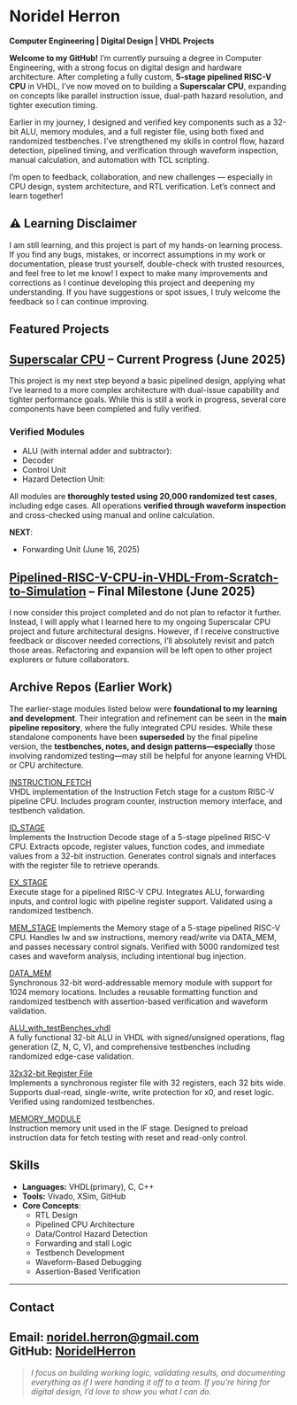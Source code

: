 # Noridel Herron

**Computer Engineering | Digital Design | VHDL Projects**

**Welcome to my GitHub!**
I’m currently pursuing a degree in Computer Engineering, with a strong focus on digital design and hardware architecture. After completing a fully custom, **5-stage pipelined RISC-V CPU** in VHDL, I’ve now moved on to building a **Superscalar CPU**, expanding on concepts like parallel instruction issue, dual-path hazard resolution, and tighter execution timing.

Earlier in my journey, I designed and verified key components such as a 32-bit ALU, memory modules, and a full register file, using both fixed and randomized testbenches. I’ve strengthened my skills in control flow, hazard detection, pipelined timing, and verification through waveform inspection, manual calculation, and automation with TCL scripting.

I’m open to feedback, collaboration, and new challenges — especially in CPU design, system architecture, and RTL verification. Let’s connect and learn together!
## ⚠️ Learning Disclaimer

I am still learning, and this project is part of my hands-on learning process. If you find any bugs, mistakes, or incorrect assumptions in my work or documentation, please trust yourself, double-check with trusted resources, and feel free to let me know!
I expect to make many improvements and corrections as I continue developing this project and deepening my understanding.
If you have suggestions or spot issues, I truly welcome the feedback so I can continue improving.

## Featured Projects
## [Superscalar CPU]([https://github.com/NoridelHerron/INSTRUCTION_FETCH](https://github.com/NoridelHerron/SUPERSCALAR_CPU))  – Current Progress (June 2025) 
This project is my next step beyond a basic pipelined design, applying what I’ve learned to a more complex architecture with dual-issue capability and tighter performance goals. While this is still a work in progress, several core components have been completed and fully verified.

### Verified Modules
- ALU (with internal adder and subtractor):
- Decoder
- Control Unit
- Hazard Detection Unit:

All modules are **thoroughly tested using 20,000 randomized test cases**, including edge cases. All operations **verified through waveform inspection** and cross-checked using manual and online calculation.

**NEXT**:
- Forwarding Unit (June 16, 2025)

## [Pipelined-RISC-V-CPU-in-VHDL-From-Scratch-to-Simulation](https://github.com/NoridelHerron/Pipelined-RISC-V-CPU-in-VHDL-From-Scratch-to-Simulation) – Final Milestone (June 2025)
I now consider this project completed and do not plan to refactor it further. Instead, I will apply what I learned here to my ongoing Superscalar CPU project and future architectural designs. However, if I receive constructive feedback or discover needed corrections, I’ll absolutely revisit and patch those areas. Refactoring and expansion will be left open to other project explorers or future collaborators.

## Archive Repos (Earlier Work)
The earlier-stage modules listed below were **foundational to my learning and development**. Their integration and refinement can be seen in the **main pipeline repository**, where the fully integrated CPU resides. While these standalone components have been **superseded** by the final pipeline version, the **testbenches, notes, and design patterns—especially** those involving randomized testing—may still be helpful for anyone learning VHDL or CPU architecture.

[INSTRUCTION_FETCH](https://github.com/NoridelHerron/INSTRUCTION_FETCH)  
VHDL implementation of the Instruction Fetch stage for a custom RISC-V pipeline CPU. Includes program counter, instruction memory interface, and testbench validation.

[ID_STAGE](https://github.com/NoridelHerron/ID_STAGE)  
Implements the Instruction Decode stage of a 5-stage pipelined RISC-V CPU. Extracts opcode, register values, function codes, and immediate values from a 32-bit instruction. Generates control signals and interfaces with the register file to retrieve operands.

[EX_STAGE](https://github.com/NoridelHerron/EX_STAGE)  
Execute stage for a pipelined RISC-V CPU. Integrates ALU, forwarding inputs, and control logic with pipeline register support. Validated using a randomized testbench.

[MEM_STAGE](https://github.com/NoridelHerron/MEM_STAGE)
Implements the Memory stage of a 5-stage pipelined RISC-V CPU. Handles lw and sw instructions, memory read/write via DATA_MEM, and passes necessary control signals. Verified with 5000 randomized test cases and waveform analysis, including intentional bug injection.

[DATA_MEM](https://github.com/NoridelHerron/DATA_MEM)  
Synchronous 32-bit word-addressable memory module with support for 1024 memory locations. Includes a reusable formatting function and randomized testbench with assertion-based verification and waveform validation.

[ALU_with_testBenches_vhdl](https://github.com/NoridelHerron/ALU_with_testBenches_vhdl)  
A fully functional 32-bit ALU in VHDL with signed/unsigned operations, flag generation (Z, N, C, V), and comprehensive testbenches including randomized edge-case validation.

[32x32-bit Register File](https://github.com/NoridelHerron/32x32-bit-Register-File-in-VHDL-)  
Implements a synchronous register file with 32 registers, each 32 bits wide. Supports dual-read, single-write, write protection for x0, and reset logic. Verified using randomized testbenches.

[MEMORY_MODULE](https://github.com/NoridelHerron/MEMORY_MODULE)  
Instruction memory unit used in the IF stage. Designed to preload instruction data for fetch testing with reset and read-only control.

## Skills
- **Languages:** VHDL(primary), C, C++
- **Tools:** Vivado, XSim, GitHub
- **Core Concepts**:
  - RTL Design
  - Pipelined CPU Architecture
  - Data/Control Hazard Detection
  - Forwarding and stall Logic
  - Testbench Development
  - Waveform-Based Debugging
  - Assertion-Based Verification
---

## Contact
**Email:** noridel.herron@gmail.com  
**GitHub:** [NoridelHerron](https://github.com/NoridelHerron)
---

> *I focus on building working logic, validating results, and documenting everything as if I were handing it off to a team. If you're hiring for digital design, I’d love to show you what I can do.*
